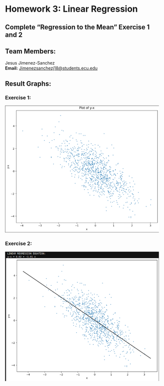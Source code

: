 # Homework 3: Linear Regression
## Complete “Regression to the Mean” Exercise 1 and 2
## Team Members:
Jesus Jimenez-Sanchez <br> 
**Email:** Jimenezsanchezj18@students.ecu.edu

## Result Graphs:
### Exercise 1:
![Graph for exercise 1 showing y-x and x relationship](exercise_1.png)
### Exercise 2:
![Graph for exercise 2 showing same relationship but with linear regression line and equation](exercise_2.png)